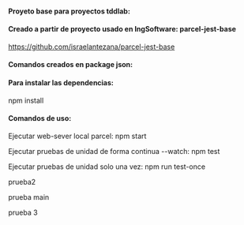 #### Proyeto base para proyectos tddlab:

#### Creado a partir de proyecto usado en IngSoftware: parcel-jest-base

https://github.com/israelantezana/parcel-jest-base

#### Comandos creados en package json:

#### Para instalar las dependencias:

npm install

#### Comandos de uso:

Ejecutar web-sever local parcel:
npm start

Ejecutar pruebas de unidad de forma continua --watch:
npm test

Ejecutar pruebas de unidad solo una vez:
npm run test-once

prueba2

prueba main

prueba 3
